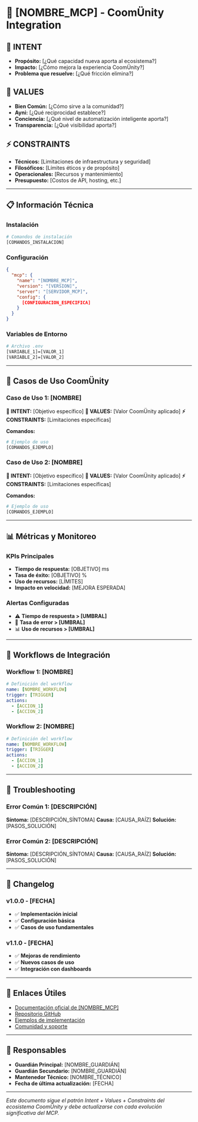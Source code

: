 # 🔧 [NOMBRE_MCP] - CoomÜnity Integration

## **🎯 INTENT**

- **Propósito:** [¿Qué capacidad nueva aporta al ecosistema?]
- **Impacto:** [¿Cómo mejora la experiencia CoomÜnity?]
- **Problema que resuelve:** [¿Qué fricción elimina?]

## **🌟 VALUES**

- **Bien Común:** [¿Cómo sirve a la comunidad?]
- **Ayni:** [¿Qué reciprocidad establece?]
- **Conciencia:** [¿Qué nivel de automatización inteligente aporta?]
- **Transparencia:** [¿Qué visibilidad aporta?]

## **⚡ CONSTRAINTS**

- **Técnicos:** [Limitaciones de infraestructura y seguridad]
- **Filosóficos:** [Límites éticos y de propósito]
- **Operacionales:** [Recursos y mantenimiento]
- **Presupuesto:** [Costos de API, hosting, etc.]

---

## **📋 Información Técnica**

### **Instalación**

```bash
# Comandos de instalación
[COMANDOS_INSTALACION]
```

### **Configuración**

```json
{
  "mcp": {
    "name": "[NOMBRE_MCP]",
    "version": "[VERSION]",
    "server": "[SERVIDOR_MCP]",
    "config": {
      [CONFIGURACION_ESPECIFICA]
    }
  }
}
```

### **Variables de Entorno**

```bash
# Archivo .env
[VARIABLE_1]=[VALOR_1]
[VARIABLE_2]=[VALOR_2]
```

---

## **🚀 Casos de Uso CoomÜnity**

### **Caso de Uso 1: [NOMBRE]**

**🎯 INTENT:** [Objetivo específico]
**🌟 VALUES:** [Valor CoomÜnity aplicado]
**⚡ CONSTRAINTS:** [Limitaciones específicas]

**Comandos:**

```bash
# Ejemplo de uso
[COMANDOS_EJEMPLO]
```

### **Caso de Uso 2: [NOMBRE]**

**🎯 INTENT:** [Objetivo específico]
**🌟 VALUES:** [Valor CoomÜnity aplicado]
**⚡ CONSTRAINTS:** [Limitaciones específicas]

**Comandos:**

```bash
# Ejemplo de uso
[COMANDOS_EJEMPLO]
```

---

## **📊 Métricas y Monitoreo**

### **KPIs Principales**

- **Tiempo de respuesta:** [OBJETIVO] ms
- **Tasa de éxito:** [OBJETIVO] %
- **Uso de recursos:** [LÍMITES]
- **Impacto en velocidad:** [MEJORA ESPERADA]

### **Alertas Configuradas**

- ⚠️ **Tiempo de respuesta > [UMBRAL]**
- 🚨 **Tasa de error > [UMBRAL]**
- 📊 **Uso de recursos > [UMBRAL]**

---

## **🔄 Workflows de Integración**

### **Workflow 1: [NOMBRE]**

```yaml
# Definición del workflow
name: [NOMBRE_WORKFLOW]
trigger: [TRIGGER]
actions:
  - [ACCION_1]
  - [ACCION_2]
```

### **Workflow 2: [NOMBRE]**

```yaml
# Definición del workflow
name: [NOMBRE_WORKFLOW]
trigger: [TRIGGER]
actions:
  - [ACCION_1]
  - [ACCION_2]
```

---

## **🐛 Troubleshooting**

### **Error Común 1: [DESCRIPCIÓN]**

**Síntoma:** [DESCRIPCIÓN_SÍNTOMA]
**Causa:** [CAUSA_RAÍZ]
**Solución:** [PASOS_SOLUCIÓN]

### **Error Común 2: [DESCRIPCIÓN]**

**Síntoma:** [DESCRIPCIÓN_SÍNTOMA]
**Causa:** [CAUSA_RAÍZ]
**Solución:** [PASOS_SOLUCIÓN]

---

## **📝 Changelog**

### **v1.0.0** - [FECHA]

- ✅ **Implementación inicial**
- ✅ **Configuración básica**
- ✅ **Casos de uso fundamentales**

### **v1.1.0** - [FECHA]

- ✅ **Mejoras de rendimiento**
- ✅ **Nuevos casos de uso**
- ✅ **Integración con dashboards**

---

## **🔗 Enlaces Útiles**

- [Documentación oficial de [NOMBRE_MCP]]([URL])
- [Repositorio GitHub]([URL])
- [Ejemplos de implementación]([URL])
- [Comunidad y soporte]([URL])

---

## **👥 Responsables**

- **Guardián Principal:** [NOMBRE_GUARDIÁN]
- **Guardián Secundario:** [NOMBRE_GUARDIÁN]
- **Mantenedor Técnico:** [NOMBRE_TÉCNICO]
- **Fecha de última actualización:** [FECHA]

---

_Este documento sigue el patrón Intent + Values + Constraints del ecosistema CoomÜnity y debe actualizarse con cada evolución significativa del MCP._
